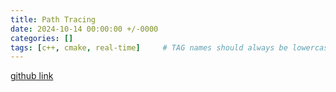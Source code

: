 ```yaml
---
title: Path Tracing
date: 2024-10-14 00:00:00 +/-0000
categories: []
tags: [c++, cmake, real-time]     # TAG names should always be lowercase
---
```


[github link](https://github.com/MomentaryRainY/PathTracing)
